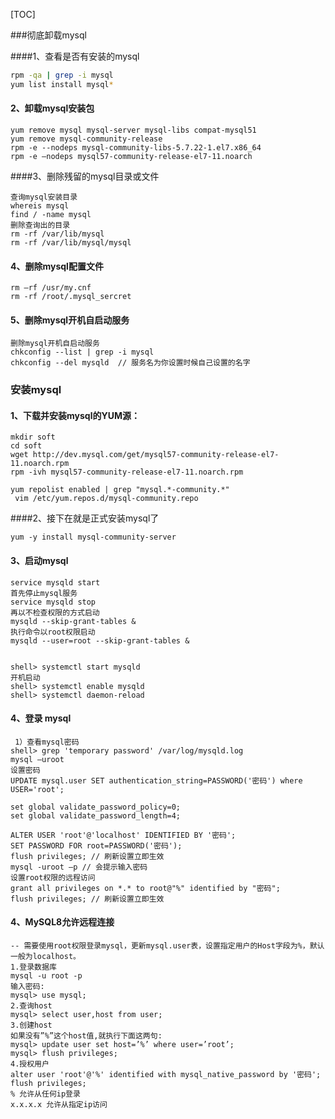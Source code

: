 [TOC]

###彻底卸载mysql

####1、查看是否有安装的mysql

```sh
rpm -qa | grep -i mysql
yum list install mysql*
```

#### 2、卸载mysql安装包

```shell
yum remove mysql mysql-server mysql-libs compat-mysql51
yum remove mysql-community-release
rpm -e --nodeps mysql-community-libs-5.7.22-1.el7.x86_64
rpm -e –nodeps mysql57-community-release-el7-11.noarch
```

####3、删除残留的mysql目录或文件

```shell
查询mysql安装目录
whereis mysql
find / -name mysql
删除查询出的目录
rm -rf /var/lib/mysql
rm -rf /var/lib/mysql/mysql
```

#### 4、删除mysql配置文件

```shell
rm –rf /usr/my.cnf
rm -rf /root/.mysql_sercret  
```

#### 5、删除mysql开机自启动服务

```shell
删除mysql开机自启动服务
chkconfig --list | grep -i mysql
chkconfig --del mysqld  // 服务名为你设置时候自己设置的名字
```

### 安装mysql

#### 1、下载并安装mysql的YUM源：

```shell
mkdir soft
cd soft
wget http://dev.mysql.com/get/mysql57-community-release-el7-11.noarch.rpm
rpm -ivh mysql57-community-release-el7-11.noarch.rpm

yum repolist enabled | grep "mysql.*-community.*"
 vim /etc/yum.repos.d/mysql-community.repo
```

####2、接下在就是正式安装mysql了

```shell
yum -y install mysql-community-server
```

#### 3、启动mysql

```shell
service mysqld start
首先停止mysql服务
service mysqld stop
再以不检查权限的方式启动
mysqld --skip-grant-tables &
执行命令以root权限启动
mysqld --user=root --skip-grant-tables &


shell> systemctl start mysqld
开机启动
shell> systemctl enable mysqld
shell> systemctl daemon-reload

```

#### 4、登录 mysql

```shell
 1）查看mysql密码
shell> grep 'temporary password' /var/log/mysqld.log
mysql –uroot
设置密码
UPDATE mysql.user SET authentication_string=PASSWORD('密码') where USER='root';

set global validate_password_policy=0;
set global validate_password_length=4;

ALTER USER 'root'@'localhost' IDENTIFIED BY '密码';
SET PASSWORD FOR root=PASSWORD('密码');
flush privileges; // 刷新设置立即生效
mysql -uroot –p // 会提示输入密码
设置root权限的远程访问
grant all privileges on *.* to root@"%" identified by "密码";
flush privileges; // 刷新设置立即生效
```
#### 4、MySQL8允许远程连接

```mysql
-- 需要使用root权限登录mysql，更新mysql.user表，设置指定用户的Host字段为%，默认一般为localhost。 
1.登录数据库 
mysql -u root -p 
输入密码:
mysql> use mysql;
2.查询host 
mysql> select user,host from user;
3.创建host 
如果没有”%”这个host值,就执行下面这两句: 
mysql> update user set host=’%’ where user=’root’; 
mysql> flush privileges;
4.授权用户
alter user 'root'@'%' identified with mysql_native_password by '密码';
flush privileges;
% 允许从任何ip登录 
x.x.x.x 允许从指定ip访问
```










